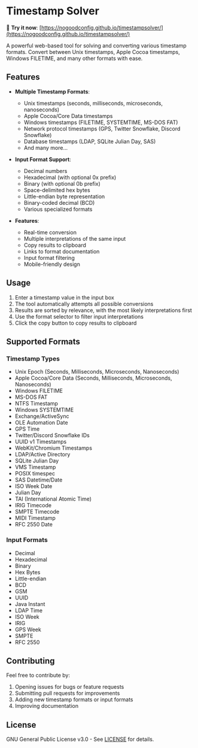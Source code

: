 # Timestamp Solver

🚀 **Try it now**: [https://nogoodconfig.github.io/timestampsolver/](https://nogoodconfig.github.io/timestampsolver/)

A powerful web-based tool for solving and converting various timestamp formats. Convert between Unix timestamps, Apple Cocoa timestamps, Windows FILETIME, and many other formats with ease.

## Features

- **Multiple Timestamp Formats**:
  - Unix timestamps (seconds, milliseconds, microseconds, nanoseconds)
  - Apple Cocoa/Core Data timestamps
  - Windows timestamps (FILETIME, SYSTEMTIME, MS-DOS FAT)
  - Network protocol timestamps (GPS, Twitter Snowflake, Discord Snowflake)
  - Database timestamps (LDAP, SQLite Julian Day, SAS)
  - And many more...

- **Input Format Support**:
  - Decimal numbers
  - Hexadecimal (with optional 0x prefix)
  - Binary (with optional 0b prefix)
  - Space-delimited hex bytes
  - Little-endian byte representation
  - Binary-coded decimal (BCD)
  - Various specialized formats

- **Features**:
  - Real-time conversion
  - Multiple interpretations of the same input
  - Copy results to clipboard
  - Links to format documentation
  - Input format filtering
  - Mobile-friendly design

## Usage

1. Enter a timestamp value in the input box
2. The tool automatically attempts all possible conversions
3. Results are sorted by relevance, with the most likely interpretations first
4. Use the format selector to filter input interpretations
5. Click the copy button to copy results to clipboard

## Supported Formats

### Timestamp Types
- Unix Epoch (Seconds, Milliseconds, Microseconds, Nanoseconds)
- Apple Cocoa/Core Data (Seconds, Milliseconds, Microseconds, Nanoseconds)
- Windows FILETIME
- MS-DOS FAT
- NTFS Timestamp
- Windows SYSTEMTIME
- Exchange/ActiveSync
- OLE Automation Date
- GPS Time
- Twitter/Discord Snowflake IDs
- UUID v1 Timestamps
- WebKit/Chromium Timestamps
- LDAP/Active Directory
- SQLite Julian Day
- VMS Timestamp
- POSIX timespec
- SAS Datetime/Date
- ISO Week Date
- Julian Day
- TAI (International Atomic Time)
- IRIG Timecode
- SMPTE Timecode
- MIDI Timestamp
- RFC 2550 Date

### Input Formats
- Decimal
- Hexadecimal
- Binary
- Hex Bytes
- Little-endian
- BCD
- GSM
- UUID
- Java Instant
- LDAP Time
- ISO Week
- IRIG
- GPS Week
- SMPTE
- RFC 2550

## Contributing

Feel free to contribute by:
1. Opening issues for bugs or feature requests
2. Submitting pull requests for improvements
3. Adding new timestamp formats or input formats
4. Improving documentation

## License

GNU General Public License v3.0 - See [LICENSE](LICENSE) for details. 
